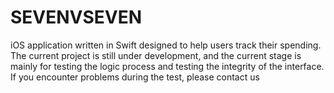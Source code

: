 # SEVENVSEVEN
iOS application written in Swift designed to help users track their spending.  The current project is still under development, and the current stage is mainly for testing the logic process and testing the integrity of the interface. If you encounter problems during the test, please contact us
